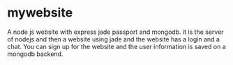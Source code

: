 # mywebsite
A node js website with express jade passport and mongodb. it is the server of nodejs and then a website using jade and the website has a login and a chat.
You can sign up for the website and the user information is saved on a mongodb backend. 


